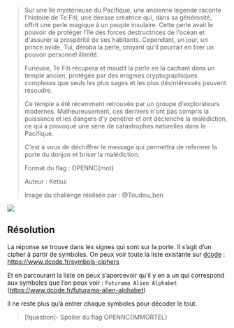 > Sur une île mystérieuse du Pacifique, une ancienne légende raconte l'histoire de Te Fiti, une déesse créatrice qui, dans sa générosité, offrit une perle magique à un peuple insulaire. Cette perle avait le pouvoir de protéger l'île des forces destructrices de l'océan et d'assurer la prospérité de ses habitants. Cependant, un jour, un prince avide, Tui, déroba la perle, croyant qu'il pourrait en tirer un pouvoir personnel illimité.
> 
> Furieuse, Te Fiti récupera et maudit la perle en la cachant dans un temple ancien, protégée par des énigmes cryptographiques complexes que seuls les plus sages et les plus désintéressés peuvent résoudre.
> 
> Ce temple a été récemment retrouvée par un groupe d'explorateurs modernes. Malheureusement, ces derniers n'ont pas compris la puissance et les dangers d'y pénétrer et ont déclenché la malédiction, ce qui a provoqué une série de catastrophes naturelles dans le Pacifique.
> 
> C'est à vous de déchiffrer le message qui permettra de refermer la porte du donjon et briser la malédiction.
> 
> Format du flag : OPENNC{mot}
> 
> Auteur : Ketsui
> 
> Image du challenge réalisée par : @Toudou_ben

![](attachements/chall.jpg)

## Résolution

La réponse se trouve dans les signes qui sont sur la porte.
Il s’agit d’un cipher à partir de symboles. On peux voir toute la liste existante sur [dcode](ressouces/tools/dcode.md) : https://www.dcode.fr/symbols-ciphers

Et en parcourant la liste on peux s’apercevoir qu’il y en a un qui correspond aux symboles que l’on peux voir : `Futurama Alien Alphabet` (https://www.dcode.fr/futurama-alien-alphabet)

Il ne reste plus qu’à entrer chaque symboles pour décoder le tout.

>[!question]- Spoiler du flag
> OPENNC{IMMORTEL}

